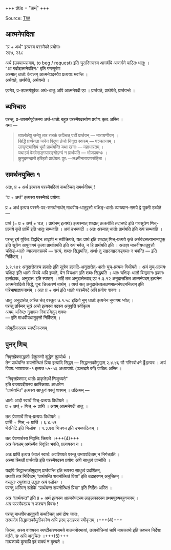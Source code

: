 +++
title = "प्रार्थ्"
+++

Source: [TW](https://ashtadhyayi.com/courses/bhaashaapaak3/)

## आत्मनेपदिता
“प्र + अर्थ” इत्यस्य परस्मैपदे प्रयोगाः  
२६७, २६८

अर्थ (उपयाच्ञायाम्, to beg / request) इति चुरादिगणस्य आगर्वीये अन्तर्गणे पाठितः धातुः ।  
"आ गर्वादात्मनेपदिनः" इति गणसूत्रेण  
अस्मात् धातोः केवलम् आत्मनेपदस्यैव प्रत्ययाः भवन्ति ।  
अर्थयते, अर्थयेते, अर्थयन्ते ।  

एवमेव, प्र-उपसर्गपूर्वकः अर्थ-धातुः अपि आत्मनेपदी एव । प्रार्थयते, प्रार्थयेते, प्रार्थयन्ते ।   

## व्यभिचारः
परन्तु, प्र-उपसर्गपूर्वकस्य अर्थ-धातोः बहुत्र परस्मैपदरूपेण प्रयोगः कृतः अस्ति  ।  
यथा —

> व्यालोलेषु जनेषु तत्र रजकं कञ्चित् पटीं प्रार्थयन्  — नारायणीयम् ।  
सिद्धिं प्रार्थयता जनेन विदुषा तेजो निगृह्य स्वकम् — पञ्चतन्त्रम् ।  
उत्सृष्टमाशिषं भूमौ प्रार्थयन्ति यथा खगाः — महाभारतम् ।  
यथाऽयं वेदवेदाङ्गपारङ्गोऽन्यं न प्रार्थयति — भोजप्रबन्धः ।  
कुमुदमन्दारौ हरिहरौ प्रार्थयतः पुरः —‌लक्ष्मीनारायणसंहिता ।  

## समर्थनयुक्तिः १
अतः, प्र + अर्थ इत्यस्य परस्मैपदित्वं कथञ्चित् समर्थनीयम् !

“प्र + अर्थ” इत्यस्य परस्मैपदे प्रयोगाः

प्र + अर्थ इत्यत्र परस्मै-पद-समर्थानार्थम् माधवीय-धातुवृत्तौ चक्षिङ्-धातोः व्याख्यान-समये द्वे युक्ती उच्येते —

प्रार्थ (= प्र + अर्थ् + घञ् । प्रार्थनम् इत्यर्थः) इत्यस्मात् शब्दात् तत्करोति तदाचष्टे इति गणसूत्रेण णिच्-प्रत्यये कृते प्रार्थि इति धातुः सम्भवति । अयं उभयपदी । अतः अस्मात् धातोः प्रार्थयति इति रूपं सम्भवति ।  

परन्तु इयं युक्तिः विद्वद्भिः तादृशी न स्वीक्रियते, यतः प्रार्थ इति शब्दात् णिच्-प्रत्यये कृते अर्थवेदसत्यानामापुक् इति सूत्रेण आपुगागमं कृत्वा प्रार्थापयति इति रूपं भवेत्, न हि प्रार्थयति इति । अतएव माधवीयधातुवृत्तौ चक्षिङ्-धातोः व्याख्यानसमये — सत्यं, शब्दाः सिद्ध्यन्ति, अर्थाः तु सहृदयहृदयङ्गमाः न भवन्ति — इति निर्दिष्टम् ।

३.२.१४९ अनुदात्तेतश्च हलादेः इति सूत्रेण हलादि-अनुदात्तेत्-धातोः युच्-प्रत्ययः विधीयते । अयं युच्-प्रत्ययः चक्षिङ् इति धातोः विषये अपि इष्यते, येन विचक्षण इति शब्दः सिद्ध्यति । अतः चक्षिङ्-धातौ विद्यमानः इकारः इत्संज्ञकः, अनुदात्तः इति स्पष्टम् । तर्हि तत्र अनुदात्तेत्त्वाद् एव १.३.१२ अनुदात्तङित आत्मनेपदम् इत्यनेन आत्मनेपदित्वे सिद्धे, पुनः ङित्करणं व्यर्थम् । व्यर्थं सत् अनुदात्तेत्त्वलक्षणमात्मनेपदमनित्यम् इति परिभाषाज्ञापनार्थम् । अतः प्र + अर्थ इति धातोः परस्मैपदे अपि प्रयोगः शक्यः ।

धातुः अनुदात्तेत् अस्ति चेत् वस्तुतः ७.१.५८ इदितो नुम् धातोः इत्यनेन नुमागमः भवेत् ।  
परन्तु तस्मिन् सूत्रे अन्ते इत्यस्य पदस्य अनुवृत्तिं स्वीकृत्य  
अयम् अनिष्टः नुमागमः निवारयितुम् शक्यः  
— इति माधवीयधातुवृत्तौ निर्दिष्टम् । 

कौमुदीकारस्य स्पष्टीकरणम्

## पुनर् णिच्

निवृत्तप्रेषणाद्धातोः हेतुमण्णौ शुद्धेन तुल्योर्थः ।  
तेन प्रार्थयन्ति शयनोत्थितं प्रिया इत्यादि सिद्धम् — सिद्धान्तकौमुद्याम् २.४.४६‌ णौ गमिरबोधने इत्यत्र ।  अयं विषयः भाषापाकः-१ इत्यत्र ५५-५६ अध्याययोः (पञ्चदशे वर्गे) पाठितः अस्ति । 

"निवृत्तप्रेषणाद् धातोः प्राकृतेऽर्थे णिजुच्यते"  
इति वाक्यपदीयस्य कारिकायाः आधारेण  
"प्रार्थयन्ति" इत्यस्य साधुत्वं वक्तुं शक्यम् । तदित्थम् —

धातोः आदौ स्वार्थे णिच्-प्रत्ययः विधीयते ।  
प्र + अर्थ् + णिच् → प्रार्थि । अयम् आत्मनेपदी धातुः ।  

ततः प्रेषणार्थे णिच्-प्रत्ययः विधीयते ।  
प्रार्थि + णिच् → प्रार्थि । ६.४.५१  
णेरनिटि इति णिलोपः । १.३.७४ णिचश्च इति उभयपदित्वम् ।

ततः प्रेषणार्थस्य निवृत्तिः क्रियते ।+++(4)+++  
अत्र केवलम् अर्थस्यैव निवृत्तिः भवति, प्रत्ययस्य न ।  

अतः प्रार्थि इत्यत्र केवलं स्वार्थः अवशिष्यते परन्तु उभयपदित्वम् न निर्गच्छति ।  
अस्यां स्थितौ प्रार्थयति इति परस्मैपदस्य प्रयोगः अपि साधुत्वं प्राप्नोति ।  

यद्यपि सिद्धान्तकौमुद्याम् प्रार्थयन्ति इति रूपस्य साधुत्वं प्रदर्शितम्,  
तथापि तत्र निर्दिष्टम् “प्रार्थयन्ति शयनोत्थितं प्रिया” इति उदाहरणम् अनुचितम् ।   
वस्तुतः रघुवंशात् उद्धृतः अयं श्लोकः ।  
परन्तु अस्मिन् श्लोके “प्रार्थयन्त शयनोत्थितं प्रिया” इति निर्देशः अस्ति ।  

अत्र “प्रार्थयन्त” इति प्र + अर्थ इत्यस्य आत्मनेपदस्य लङ्लकारस्य प्रथमपुरुषबहुवचनम् ।  
अत्र परस्मैपदस्य न कश्चन विषयः !  

परन्तु माधवीयधातुवृत्तौ कथञ्चित् अयं दोषः जातः,  
तस्मादेव सिद्धान्तकौमुदीकारेण अपि इदम् उदाहरणं स्वीकृतम् ।+++(4)+++ 

किञ्च, अस्य वाक्यस्य स्पष्टीकरणसमये बालमनोरमायां, तत्त्वबोधिन्यां चापि माघकाव्ये इति कश्चन निर्देशः वर्तते, सः अपि अनुचितः ।+++(5)+++  
माघकाव्ये कुत्रापि इदं वाक्यं न दृश्यते । 

